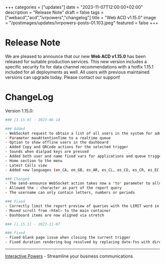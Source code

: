 +++
categories = ["updates"]
date = "2023-11-07T12:00:00+02:00"
description = "Release Note"
draft = false
tags = ["webacd","acd","ivrpowers","changelog"]
title = "Web ACD v1.15.0"
image = "/postimages/updates/ivrpowers-posts-01.103.jpeg"
featured = false
+++

# Release Note

We are pleased to announce that our new **Web ACD v1.15.0** has been released for suitable production services. This new version includes a specific security fix for data channel recommendations with a hotfix 1.15.1 included for all deployments as well.  All users with previous maintained versions can upgrade today. Please contact our support!

# ChangeLog

Version 1.15.0:

```bash
### [1.15.0] - 2023-06-14

### Added
- WebSocket request to obtain a list of all users in the system for admins and supervisors
- Parameter maxAttentionTime to a realtime queue
- Option to show offline users in the dashboard
- Added Copy and QRCode actions for the selected trigger
- Sounds when dialpad keys are pressed
- Added both user and name fixed vars for applications and queue triggers
- Home section to the menu
- Latest Calls view
- Added new languages (en_CA, en_GB, es_AR, es_CL, es_CO, es_CR, es_EC, es_PA, es_PE, es_PR, pt_BR, pt_PT) to the platform

### Changed
- The send-announce WebSocket action takes now a *to* parameter to allow directing the message to specific agents
- Allowed the : character as part of the report query
- The username can only contain letters, numbers or periods

### Fixed
- Correctly limit the report preview of queries with the LIMIT word in them
- Moved scroll from <html> to the main container
- Dashboard items are now aligned via stretch

### [1.15.1] - 2023-11-07

### Fixed
- Fixed blank page issue when closing the current trigger
- Fixed duration rendering bug resolved by replacing date-fns with direct Math operations

```

---
[Interactive Powers](http://www.ivrpowers.com/) - Streamline your business communications

